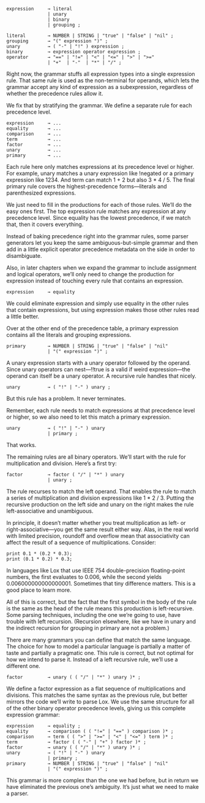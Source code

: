 ```
expression     → literal
               | unary
               | binary
               | grouping ;

literal        → NUMBER | STRING | "true" | "false" | "nil" ;
grouping       → "(" expression ")" ;
unary          → ( "-" | "!" ) expression ;
binary         → expression operator expression ;
operator       → "==" | "!=" | "<" | "<=" | ">" | ">="
               | "+"  | "-"  | "*" | "/" ;
```
Right now, the grammar stuffs all expression types into a single expression rule. That same rule is used as the non-terminal for operands, which lets the grammar accept any kind of expression as a subexpression, regardless of whether the precedence rules allow it.

We fix that by stratifying the grammar. We define a separate rule for each precedence level.
```
expression     → ...
equality       → ...
comparison     → ...
term           → ...
factor         → ...
unary          → ...
primary        → ...
```

Each rule here only matches expressions at its precedence level or higher. For example, unary matches a unary expression like !negated or a primary expression like 1234. And term can match 1 + 2 but also 3 * 4 / 5. The final primary rule covers the highest-precedence forms—literals and parenthesized expressions.

We just need to fill in the productions for each of those rules. We’ll do the easy ones first. The top expression rule matches any expression at any precedence level. Since equality has the lowest precedence, if we match that, then it covers everything.

Instead of baking precedence right into the grammar rules, some parser generators let you keep the same ambiguous-but-simple grammar and then add in a little explicit operator precedence metadata on the side in order to disambiguate.

Also, in later chapters when we expand the grammar to include assignment and logical operators, we’ll only need to change the production for expression instead of touching every rule that contains an expression.
```
expression     → equality
```

We could eliminate expression and simply use equality in the other rules that contain expressions, but using expression makes those other rules read a little better.

Over at the other end of the precedence table, a primary expression contains all the literals and grouping expressions.
```
primary        → NUMBER | STRING | "true" | "false" | "nil"
               | "(" expression ")" ;
```

A unary expression starts with a unary operator followed by the operand. Since unary operators can nest—!!true is a valid if weird expression—the operand can itself be a unary operator. A recursive rule handles that nicely.
```
unary          → ( "!" | "-" ) unary ;
```

But this rule has a problem. It never terminates.

Remember, each rule needs to match expressions at that precedence level or higher, so we also need to let this match a primary expression.
```
unary          → ( "!" | "-" ) unary
               | primary ;
```

That works.

The remaining rules are all binary operators. We’ll start with the rule for multiplication and division. Here’s a first try:
```
factor         → factor ( "/" | "*" ) unary
               | unary ;
```

The rule recurses to match the left operand. That enables the rule to match a series of multiplication and division expressions like 1 * 2 / 3. Putting the recursive production on the left side and unary on the right makes the rule left-associative and unambiguous.

In principle, it doesn’t matter whether you treat multiplication as left- or right-associative—you get the same result either way. Alas, in the real world with limited precision, roundoff and overflow mean that associativity can affect the result of a sequence of multiplications. Consider:
```
print 0.1 * (0.2 * 0.3);
print (0.1 * 0.2) * 0.3;
```

In languages like Lox that use IEEE 754 double-precision floating-point numbers, the first evaluates to 0.006, while the second yields 0.006000000000000001. Sometimes that tiny difference matters. This is a good place to learn more.

All of this is correct, but the fact that the first symbol in the body of the rule is the same as the head of the rule means this production is left-recursive. Some parsing techniques, including the one we’re going to use, have trouble with left recursion. (Recursion elsewhere, like we have in unary and the indirect recursion for grouping in primary are not a problem.)

There are many grammars you can define that match the same language. The choice for how to model a particular language is partially a matter of taste and partially a pragmatic one. This rule is correct, but not optimal for how we intend to parse it. Instead of a left recursive rule, we’ll use a different one.
```
factor         → unary ( ( "/" | "*" ) unary )* ;
```

We define a factor expression as a flat sequence of multiplications and divisions. This matches the same syntax as the previous rule, but better mirrors the code we’ll write to parse Lox. We use the same structure for all of the other binary operator precedence levels, giving us this complete expression grammar:
```
expression     → equality ;
equality       → comparison ( ( "!=" | "==" ) comparison )* ;
comparison     → term ( ( ">" | ">=" | "<" | "<=" ) term )* ;
term           → factor ( ( "-" | "+" ) factor )* ;
factor         → unary ( ( "/" | "*" ) unary )* ;
unary          → ( "!" | "-" ) unary
               | primary ;
primary        → NUMBER | STRING | "true" | "false" | "nil"
               | "(" expression ")" ;
```

This grammar is more complex than the one we had before, but in return we have eliminated the previous one’s ambiguity. It’s just what we need to make a parser.